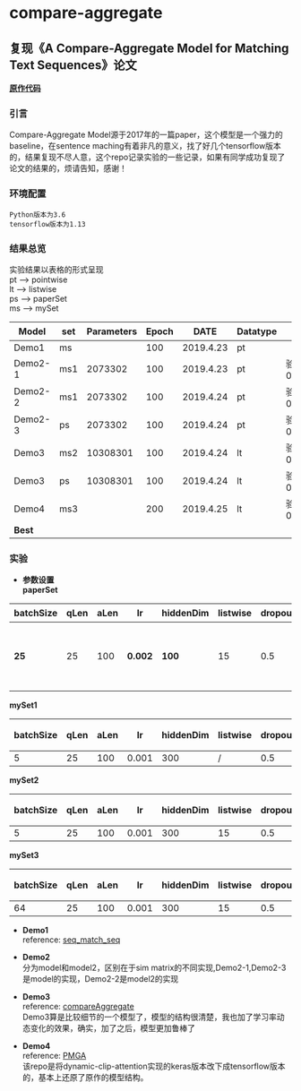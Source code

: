 # compare-aggregate
## 复现《A Compare-Aggregate Model for Matching Text Sequences》论文
[**原作代码**](https://github.com/shuohangwang/SeqMatchSeq/blob/master/wikiqa/compAggWikiqa.lua)
### 引言
Compare-Aggregate Model源于2017年的一篇paper，这个模型是一个强力的baseline，在sentence maching有着非凡的意义，找了好几个tensorflow版本的，结果复现不尽人意，这个repo记录实验的一些记录，如果有同学成功复现了论文的结果的，烦请告知，感谢！

### 环境配置
    
    Python版本为3.6  
    tensorflow版本为1.13  
  
### 结果总览
实验结果以表格的形式呈现  
pt --> pointwise  
lt --> listwise  
ps --> paperSet  
ms --> mySet  

|Model|set|Parameters|Epoch|DATE|Datatype|备注|MAP|MRR|  
|-|-|-|-|-|-|-|-|-|
|Demo1|ms||100|2019.4.23|pt||0.6413|0.6417|
|Demo2-1|ms1|2073302|100|2019.4.23|pt|验证集达到0.77/0.78|0.6977|0.7080|
|Demo2-2|ms1|2073302|100|2019.4.24|pt|验证集达到0.75/0.76|0.7014|0.7155|
|Demo2-3|ps|2073302|100|2019.4.24|pt|验证集达到0.75/0.76|0.7106|0.7204|
|Demo3|ms2|10308301|100|2019.4.24|lt|验证集达到0.72/0.73|0.7036|0.7210|
|Demo3|ps|10308301|100|2019.4.24|lt|验证集达到0.684/0.694|0.6864|0.7065|
|Demo4|ms3||200|2019.4.25|lt|验证集达到0.680/0.680|0.6060|0.6060|
|**Best**|||||||**0.7106**|**0.7204**|



### 实验
- **参数设置**  
**paperSet**  

|batchSize|qLen|aLen|lr|hiddenDim|listwise|dropout|备注|  
|-|-|-|-|-|-|-|-|
|**25**|25|100|**0.002**|**100**|15|0.5|句子长度，listwise，dropout自己设定|

**mySet1**  

|batchSize|qLen|aLen|lr|hiddenDim|listwise|dropout|备注|  
|-|-|-|-|-|-|-|-|
|5|25|100|0.001|300|/|0.5|/|

**mySet2**  

|batchSize|qLen|aLen|lr|hiddenDim|listwise|dropout|备注|  
|-|-|-|-|-|-|-|-|
|5|25|100|0.001|300|15|0.5|/|

**mySet3**  

|batchSize|qLen|aLen|lr|hiddenDim|listwise|dropout|备注|  
|-|-|-|-|-|-|-|-|
|64|25|100|0.001|300|15|0.5|/|

- **Demo1**  
reference: [seq_match_seq](https://github.com/WenRichard/Question_Answering_Models/tree/master/cQA/seq_match_seq)

- **Demo2**  
分为model和model2，区别在于sim matrix的不同实现,Demo2-1,Demo2-3是model的实现，Demo2-2是model2的实现  

- **Demo3**  
reference: [compareAggregate](https://github.com/UKPLab/aaai2019-coala-cqa-answer-selection/blob/c4fcf77373cd86a9a043c38ae9ab0dc1882a6b17/experiment/qa_pairwise/model/__init__.py)  
Demo3算是比较细节的一个模型了，模型的结构很清楚，我也加了学习率动态变化的效果，确实，加了之后，模型更加鲁棒了  

- **Demo4**  
reference: [PMGA](https://github.com/laox1ao/PMGA)  
该repo是将dynamic-clip-attention实现的keras版本改下成tensorflow版本的，基本上还原了原作的模型结构。  

